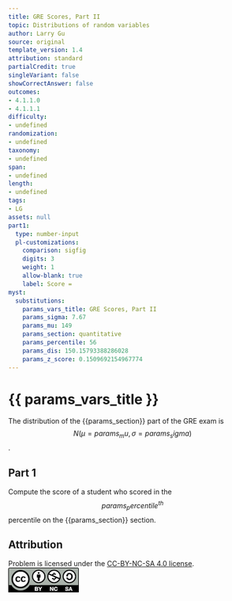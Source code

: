 ```yaml
---
title: GRE Scores, Part II
topic: Distributions of random variables
author: Larry Gu
source: original
template_version: 1.4
attribution: standard
partialCredit: true
singleVariant: false
showCorrectAnswer: false
outcomes:
- 4.1.1.0
- 4.1.1.1
difficulty:
- undefined
randomization:
- undefined
taxonomy:
- undefined
span:
- undefined
length:
- undefined
tags:
- LG
assets: null
part1:
  type: number-input
  pl-customizations:
    comparison: sigfig
    digits: 3
    weight: 1
    allow-blank: true
    label: Score =
myst:
  substitutions:
    params_vars_title: GRE Scores, Part II
    params_sigma: 7.67
    params_mu: 149
    params_section: quantitative
    params_percentile: 56
    params_dis: 150.15793388286028
    params_z_score: 0.1509692154967774
---
```

# {{ params_vars_title }}
The distribution of the {{params_section}} part of the GRE exam is $$N(\mu={{params_mu}},\sigma={{params_sigma}})$$.

## Part 1

Compute the score of a student who scored in the $${{params_percentile}} ^{th}$$ percentile on the {{params_section}}  section.

## Attribution

Problem is licensed under the [CC-BY-NC-SA 4.0 license](https://creativecommons.org/licenses/by-nc-sa/4.0/).<br> ![The Creative Commons 4.0 license requiring attribution-BY, non-commercial-NC, and share-alike-SA license.](https://raw.githubusercontent.com/firasm/bits/master/by-nc-sa.png)